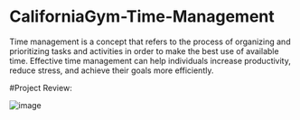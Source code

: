 # CaliforniaGym-Time-Management
Time management is a concept that refers to the process of organizing and prioritizing tasks and activities in order to make the best use of available time. Effective time management can help individuals increase productivity, reduce stress, and achieve their goals more efficiently.

#Project Review:

![image](https://user-images.githubusercontent.com/121975087/222173228-34075998-b820-4a8c-bbaa-fd8daf1d7f89.png)

